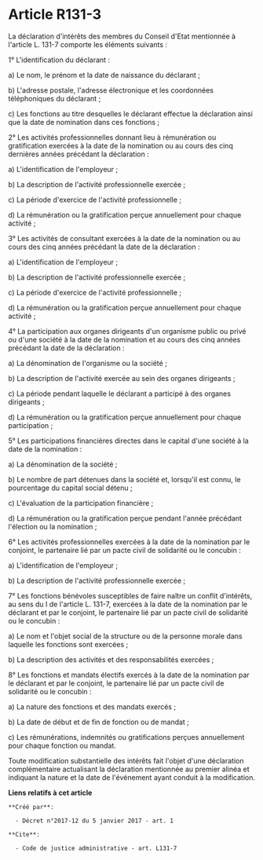 # Article R131-3

La déclaration d'intérêts des membres du Conseil d'Etat mentionnée à l'article L. 131-7 comporte les éléments suivants : 

1° L'identification du déclarant : 

a) Le nom, le prénom et la date de naissance du déclarant ; 

b) L'adresse postale, l'adresse électronique et les coordonnées téléphoniques du déclarant ; 

c) Les fonctions au titre desquelles le déclarant effectue la déclaration ainsi que la date de nomination dans ces
fonctions ; 

2° Les activités professionnelles donnant lieu à rémunération ou gratification exercées à la date de la nomination ou au
cours des cinq dernières années précédant la déclaration : 

a) L'identification de l'employeur ; 

b) La description de l'activité professionnelle exercée ; 

c) La période d'exercice de l'activité professionnelle ; 

d) La rémunération ou la gratification perçue annuellement pour chaque activité ; 

3° Les activités de consultant exercées à la date de la nomination ou au cours des cinq années précédant la date de la
déclaration : 

a) L'identification de l'employeur ; 

b) La description de l'activité professionnelle exercée ; 

c) La période d'exercice de l'activité professionnelle ; 

d) La rémunération ou la gratification perçue annuellement pour chaque activité ; 

4° La participation aux organes dirigeants d'un organisme public ou privé ou d'une société à la date de la nomination et au
cours des cinq années précédant la date de la déclaration : 

a) La dénomination de l'organisme ou la société ; 

b) La description de l'activité exercée au sein des organes dirigeants ; 

c) La période pendant laquelle le déclarant a participé à des organes dirigeants ; 

d) La rémunération ou la gratification perçue annuellement pour chaque participation ; 

5° Les participations financières directes dans le capital d'une société à la date de la nomination : 

a) La dénomination de la société ; 

b) Le nombre de part détenues dans la société et, lorsqu'il est connu, le pourcentage du capital social détenu ; 

c) L'évaluation de la participation financière ; 

d) La rémunération ou la gratification perçue pendant l'année précédant l'élection ou la nomination ; 

6° Les activités professionnelles exercées à la date de la nomination par le conjoint, le partenaire lié par un pacte civil
de solidarité ou le concubin : 

a) L'identification de l'employeur ; 

b) La description de l'activité professionnelle exercée ; 

7° Les fonctions bénévoles susceptibles de faire naître un conflit d'intérêts, au sens du I de l'article L. 131-7, exercées à
la date de la nomination par le déclarant et par le conjoint, le partenaire lié par un pacte civil de solidarité ou le
concubin : 

a) Le nom et l'objet social de la structure ou de la personne morale dans laquelle les fonctions sont exercées ; 

b) La description des activités et des responsabilités exercées ; 

8° Les fonctions et mandats électifs exercés à la date de la nomination par le déclarant et par le conjoint, le partenaire
lié par un pacte civil de solidarité ou le concubin : 

a) La nature des fonctions et des mandats exercés ; 

b) La date de début et de fin de fonction ou de mandat ; 

c) Les rémunérations, indemnités ou gratifications perçues annuellement pour chaque fonction ou mandat. 

Toute modification substantielle des intérêts fait l'objet d'une déclaration complémentaire actualisant la déclaration
mentionnée au premier alinéa et indiquant la nature et la date de l'événement ayant conduit à la modification.

**Liens relatifs à cet article**

	**Créé par**:

	  - Décret n°2017-12 du 5 janvier 2017 - art. 1

	**Cite**:

	  - Code de justice administrative - art. L131-7
